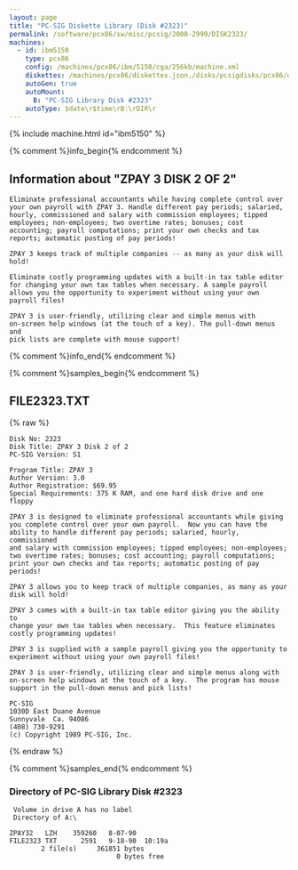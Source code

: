 ```yaml
---
layout: page
title: "PC-SIG Diskette Library (Disk #2323)"
permalink: /software/pcx86/sw/misc/pcsig/2000-2999/DISK2323/
machines:
  - id: ibm5150
    type: pcx86
    config: /machines/pcx86/ibm/5150/cga/256kb/machine.xml
    diskettes: /machines/pcx86/diskettes.json,/disks/pcsigdisks/pcx86/diskettes.json
    autoGen: true
    autoMount:
      B: "PC-SIG Library Disk #2323"
    autoType: $date\r$time\rB:\rDIR\r
---
```


{% include machine.html id="ibm5150" %}

{% comment %}info_begin{% endcomment %}

## Information about "ZPAY 3 DISK 2 OF 2"

    Eliminate professional accountants while having complete control over
    your own payroll with ZPAY 3. Handle different pay periods; salaried,
    hourly, commissioned and salary with commission employees; tipped
    employees; non-employees; two overtime rates; bonuses; cost
    accounting; payroll computations; print your own checks and tax
    reports; automatic posting of pay periods!
    
    ZPAY 3 keeps track of multiple companies -- as many as your disk will
    hold!
    
    Eliminate costly programming updates with a built-in tax table editor
    for changing your own tax tables when necessary. A sample payroll
    allows you the opportunity to experiment without using your own
    payroll files!
    
    ZPAY 3 is user-friendly, utilizing clear and simple menus with
    on-screen help windows (at the touch of a key). The pull-down menus and
    pick lists are complete with mouse support!
{% comment %}info_end{% endcomment %}

{% comment %}samples_begin{% endcomment %}

## FILE2323.TXT

{% raw %}
```
Disk No: 2323                                                           
Disk Title: ZPAY 3 Disk 2 of 2                                          
PC-SIG Version: S1                                                      
                                                                        
Program Title: ZPAY 3                                                   
Author Version: 3.0                                                     
Author Registration: $69.95                                             
Special Requirements: 375 K RAM, and one hard disk drive and one floppy 
                                                                        
ZPAY 3 is designed to eliminate professional accountants while giving   
you complete control over your own payroll.  Now you can have the       
ability to handle different pay periods; salaried, hourly, commissioned 
and salary with commission employees; tipped employees; non-employees;  
two overtime rates; bonuses; cost accounting; payroll computations;     
print your own checks and tax reports; automatic posting of pay periods!
                                                                        
ZPAY 3 allows you to keep track of multiple companies, as many as your  
disk will hold!                                                         
                                                                        
ZPAY 3 comes with a built-in tax table editor giving you the ability to 
change your own tax tables when necessary.  This feature eliminates     
costly programming updates!                                             
                                                                        
ZPAY 3 is supplied with a sample payroll giving you the opportunity to  
experiment without using your own payroll files!                        
                                                                        
ZPAY 3 is user-friendly, utilizing clear and simple menus along with    
on-screen help windows at the touch of a key.  The program has mouse    
support in the pull-down menus and pick lists!                          
                                                                        
PC-SIG                                                                  
1030D East Duane Avenue                                                 
Sunnyvale  Ca. 94086                                                    
(408) 730-9291                                                          
(c) Copyright 1989 PC-SIG, Inc.                                         
```
{% endraw %}

{% comment %}samples_end{% endcomment %}

### Directory of PC-SIG Library Disk #2323

     Volume in drive A has no label
     Directory of A:\

    ZPAY32   LZH    359260   8-07-90
    FILE2323 TXT      2591   9-18-90  10:19a
            2 file(s)     361851 bytes
                               0 bytes free
